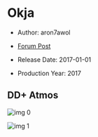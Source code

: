 # Okja

* Author: aron7awol

* [Forum Post](https://www.avsforum.com/threads/bass-eq-for-filtered-movies.2995212/post-56800284)

* Release Date: 2017-01-01
* Production Year: 2017

## DD+ Atmos

![img 0](https://fanart.tv/fanart/movies/387426/moviethumb/okja-595746844a63e.jpg)

![img 1](https://i.imgur.com/LNNgbeA.png)

